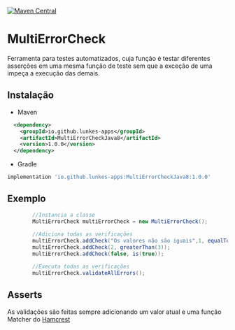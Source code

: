 [![Maven Central](https://maven-badges.herokuapp.com/maven-central/io.github.lunkes-apps/MultiErrorCheck/badge.svg)](https://maven-badges.herokuapp.com/maven-central/io.github.lunkes-apps/MultiErrorCheck)

# MultiErrorCheck

Ferramenta para testes automatizados, cuja função é testar diferentes asserções em uma mesma função de teste sem que a exceção de uma impeça a execução das demais.

## Instalação

* Maven
```xml
  <dependency>
    <groupId>io.github.lunkes-apps</groupId>
    <artifactId>MultiErrorCheckJava8</artifactId>
    <version>1.0.0</version>
  </dependency>
```
* Gradle
```groovy
implementation 'io.github.lunkes-apps:MultiErrorCheckJava8:1.0.0'
```

## Exemplo

```java
        //Instancia a classe
        MultiErrorCheck multiErrorCheck = new MultiErrorCheck();
        
        //Adiciona todas as verificações
        multiErrorCheck.addCheck("Os valores não são iguais",1, equalTo(2));
        multiErrorCheck.addCheck(2, greaterThan(3));
        multiErrorCheck.addCheck(false, is(true));

        //Executa todas as verificações
        multiErrorCheck.validateAllErrors();
```

## Asserts
As validações são feitas sempre adicionando um valor atual e uma função Matcher do [Hamcrest](https://hamcrest.org/JavaHamcrest/javadoc/2.2/)